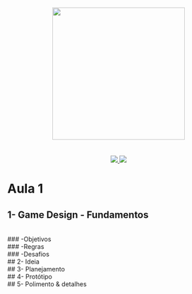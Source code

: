 <h3 align="center">
    <img width="300px" src="https://i.imgur.com/Hjv9nzC.png">
    <br><br>
</h3>
<p align="center">
  <a href="http://triboindie.com.br/">
    <img src="https://img.shields.io/badge/Made--by-TriboIndie-red">
  </a>
  <a>
  <img src="https://img.shields.io/github/license/WillianSz/TriboIndie-GameDev">
</p>
  
# Aula 1
## 1- Game Design - Fundamentos
<br>
 ### -Objetivos
  <br>
 ### -Regras
  <br>
 ### -Desafios
<br>
## 2- Ideia
<br>
## 3- Planejamento
<br>
## 4- Protótipo
<br>
## 5- Polimento & detalhes
<br>
